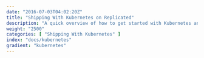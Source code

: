 ```yaml
---
date: "2016-07-03T04:02:20Z"
title: "Shipping With Kubernetes on Replicated"
description: "A quick overview of how to get started with Kubernetes and Replicated."
weight: "2500"
categories: [ "Shipping With Kubernetes" ]
index: "docs/kubernetes"
gradient: "kubernetes"
---
```


